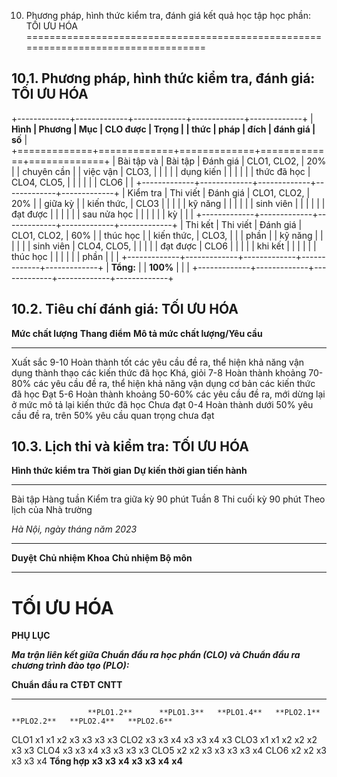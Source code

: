 10. Phương pháp, hình thức kiểm tra, đánh giá kết quả học tập học phần: TỐI ƯU HÓA
==================================================================================

10.1. Phương pháp, hình thức kiểm tra, đánh giá: TỐI ƯU HÓA
-----------------------------------------------------------

+-------------+-------------+-------------+-------------+-------------+
| **Hình      | **Phương    | **Mục       | **CLO được  | **Trọng     |
| thức**      | pháp**      | đích**      | đánh giá**  | số**        |
+=============+=============+=============+=============+=============+
| Bài tập và  | Bài tập     | Đánh giá    | CLO1, CLO2, | 20%         |
| chuyên cần  |             | việc vận    | CLO3,       |             |
|             |             | dụng kiến   |             |             |
|             |             | thức đã học | CLO4, CLO5, |             |
|             |             |             | CLO6        |             |
+-------------+-------------+-------------+-------------+-------------+
| Kiểm tra    | Thi viết    | Đánh giá    | CLO1, CLO2, | 20%         |
| giữa kỳ     |             | kiến thức,  | CLO3        |             |
|             |             | kỹ năng     |             |             |
|             |             | sinh viên   |             |             |
|             |             | đạt được    |             |             |
|             |             | sau nửa học |             |             |
|             |             | kỳ          |             |             |
+-------------+-------------+-------------+-------------+-------------+
| Thi kết     | Thi viết    | Đánh giá    | CLO1, CLO2, | 60%         |
| thúc học    |             | kiến thức,  | CLO3,       |             |
| phần        |             | kỹ năng     |             |             |
|             |             | sinh viên   | CLO4, CLO5, |             |
|             |             | đạt được    | CLO6        |             |
|             |             | khi kết     |             |             |
|             |             | thúc học    |             |             |
|             |             | phần        |             |             |
+-------------+-------------+-------------+-------------+-------------+
| **Tổng:**   |             | **100%**    |             |             |
+-------------+-------------+-------------+-------------+-------------+

10.2. Tiêu chí đánh giá: TỐI ƯU HÓA
-----------------------------------

  **Mức chất lượng**   **Thang điểm**   **Mô tả mức chất lượng/Yêu cầu**
  -------------------- ---------------- ----------------------------------------------------------------------------------------------------
  Xuất sắc             9-10             Hoàn thành tốt các yêu cầu đề ra, thể hiện khả năng vận dụng thành thạo các kiến thức đã học
  Khá, giỏi            7-8              Hoàn thành khoảng 70-80% các yêu cầu đề ra, thể hiện khả năng vận dụng cơ bản các kiến thức đã học
  Đạt                  5-6              Hoàn thành khoảng 50-60% các yêu cầu đề ra, mới dừng lại ở mức mô tả lại kiến thức đã học
  Chưa đạt             0-4              Hoàn thành dưới 50% yêu cầu đề ra, trên 50% yêu cầu quan trọng chưa đạt

10.3. Lịch thi và kiểm tra: TỐI ƯU HÓA
--------------------------------------

  **Hình thức kiểm tra**   **Thời gian**   **Dự kiến thời gian tiến hành**
  ------------------------ --------------- ---------------------------------
  Bài tập                                  Hàng tuần
  Kiểm tra giữa kỳ         90 phút         Tuần 8
  Thi cuối kỳ              90 phút         Theo lịch của Nhà trường

*Hà Nội, ngày tháng năm 2023*

  ----------- -------------------- ----------------------
  **Duyệt**   **Chủ nhiệm Khoa**   **Chủ nhiệm Bộ môn**
  ----------- -------------------- ----------------------

 TỐI ƯU HÓA
==========

**PHỤ LỤC**

***Ma trận liên kết giữa Chuẩn đầu ra học phần (CLO) và Chuẩn đầu ra
chương trình đào tạo (PLO):***

  **Chuẩn đầu ra**   **CTĐT CNTT**                                                                    
  ------------------ --------------- ------------ ------------ ------------ ------------ ------------ ------------
                     **PLO1.2**      **PLO1.3**   **PLO1.4**   **PLO2.1**   **PLO2.2**   **PLO2.4**   **PLO2.6**
  CLO1               x1              x1           x2           x3           x3           x3           x3
  CLO2               x3              x3           x4           x3           x3           x4           x3
  CLO3               x1              x1           x2           x2           x2           x3           x3
  CLO4               x3              x3           x4           x3           x3           x3           x3
  CLO5               x2              x2           x3           x3           x3           x3           x4
  CLO6               x2              x2                        x3           x3           x3           x4
  **Tổng hợp**       **x3**          **x3**       **x4**       **x3**       **x3**       **x4**       **x4**
